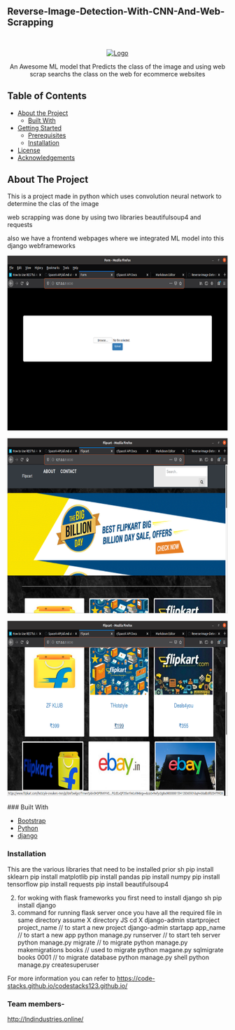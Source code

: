 ## Reverse-Image-Detection-With-CNN-And-Web-Scrapping
<!-- PROJECT LOGO -->
<br />
<p align="center">
  <a href="">
    <img src="https://cdn.thepassage.cc/1110x625/filters:format(webp):quality(90)/public/image/2019/05/03/flipkart.jpg" alt="Logo" width="80" height="80">
  </a>



  <p align="center">
    An Awesome ML model that Predicts the class of the image and using web scrap searchs the class on the web for ecommerce websites
    <br />

  </p>
</p>



<!-- TABLE OF CONTENTS -->
## Table of Contents

* [About the Project](#about-the-project)
  * [Built With](#built-with)
* [Getting Started](#getting-started)
  * [Prerequisites](#prerequisites)
  * [Installation](#installation)
* [License](#license)
* [Acknowledgements](#acknowledgements)



<!-- ABOUT THE PROJECT -->
## About The Project

This is a project made in python which uses convolution neural network to determine the clas of the image

web scrapping was done by using two libraries beautifulsoup4 and requests

also we have a frontend webpages where we integrated ML model into this django webframeworks

<p align="center">
  <a href="">
    <img src="https://raw.githubusercontent.com/Code-Stacks/codepe/master/Screenshot%20from%202020-07-07%2018-54-44.png" alt="Logo" width="800" height="400">
    </a></p>


<p align="center">
  <a href="">
    <img src="https://raw.githubusercontent.com/Code-Stacks/codepe/master/Screenshot%20from%202020-07-07%2018-56-15.png" alt="Logo" width="800" height="400">
    </a></p>

<p align="center">
  <a href="">
    <img src="https://raw.githubusercontent.com/Code-Stacks/codepe/master/Screenshot%20from%202020-07-07%2018-56-18.png" alt="Logo" width="800" height="400">
    </a></p>
### Built With

* [Bootstrap](https://getbootstrap.com)
* [Python](https://docs.python.org/3/m)
* [django](https://docs.djangoproject.com/en/3.0/)


### Installation

This are the various libraries that need to be installed prior
sh
pip install sklearn
pip install matplotlib
pip install pandas
pip install numpy
pip install tensorflow
pip install requests
pip install beautifulsoup4

2. for woking with flask frameworks you  first need to install django
sh
pip install django
4. command for running flask server once you have all the required file in same directory assume X directory 
JS
cd X
django-admin startproject project_name     // to start a new project
django-admin startapp app_name      // to start a new app 
python manage.py runserver         // to start teh server
python manage.py migrate           // to migrate 
python manage.py makemigrations books       // used to migrate 
python magane.py sqlmigrate books 0001       // to migrate database
python manage.py shell
python manage.py createsuperuser



 
 For more information you can refer to https://code-stacks.github.io/codestacks123.github.io/
 
 
 

### Team members- 

http://lndindustries.online/
              
